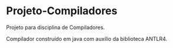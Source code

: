 # Projeto-Compiladores
Projeto para disciplina de Compiladores.

Compilador construído em java com auxílio da biblioteca ANTLR4.
